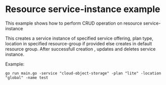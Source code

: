 # Resource service-instance example

This example shows how to perform CRUD operation on resource service-instance

This creates a service instance of specified service offering, plan type, location in specified resource-group if provided else creates in default resource group. After successfull creation , updates and deletes service instance.

Example: 

```
go run main.go -service "cloud-object-storage" -plan "lite" -location "global" -name test
```





